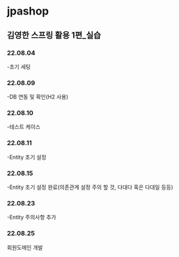 # jpashop
## 김영한 스프링 활용 1편_실습

### 22.08.04
-초기 세팅
### 22.08.09
-DB 연동 및 확인(H2 사용)
### 22.08.10
-테스트 케이스 
### 22.08.11
-Entity 초기 설정
### 22.08.15
-Entity 초기 설정 완료(의존관계 설정 주의 할 것, 다대다 혹은 다대일 등등)
### 22.08.23
-Entity 주의사항 추가
### 22.08.25
회원도메인 개발
